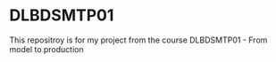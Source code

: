 # DLBDSMTP01
This repositroy is for my project from the course DLBDSMTP01 - From model to production
